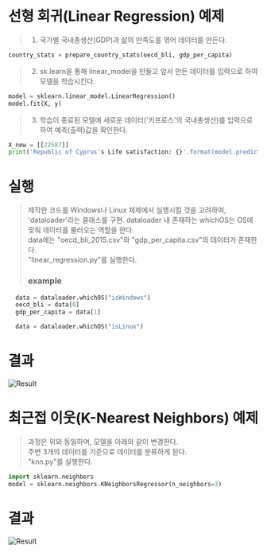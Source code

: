 # 선형 회귀(Linear Regression) 예제
  
> 1. 국가별 국내총생산(GDP)과 삶의 만족도를 엮어 데이터를 만든다.
```python
country_stats = prepare_country_stats(oecd_bli, gdp_per_capita)
```
> 2. sk.learn을 통해 linear_model을 만들고 앞서 만든 데이터를 입력으로 하여 모델을 학습시킨다.
```python
model = sklearn.linear_model.LinearRegression()
model.fit(X, y)
```
> 3. 학습이 종료된 모델에 새로운 데이터('키프로스'의 국내총생산)를 입력으로 하여 예측(출력)값을 확인한다.
```python
X_new = [[22587]]
print('Republic of Cyprus's Life satisfaction: {}'.format(model.predict(X_new)))
```
  
# 실행
> 제작한 코드를 Windows나 Linux 체제에서 실행시킬 것을 고려하여, 'dataloader'라는 클래스를 구현.
> dataloader 내 존재하는 whichOS는 OS에 맞춰 데이터를 불러오는 역할을 한다.  
> data에는 "oecd_bli_2015.csv"와 "gdp_per_capita.csv"의 데이터가 존재한다.  
> "linear_regression.py"를 실행한다.
> ### **example**
```python
  data = dataloader.whichOS("isWindows")
  oecd_bli = data[0]
  gdp_per_capita = data[1]
```
```python
  data = dataloader.whichOS("isLinux")
```

# 결과
![Result](https://user-images.githubusercontent.com/98927470/170038411-0431889f-f47c-4048-b50a-678c11c57953.PNG)
  
# 최근접 이웃(K-Nearest Neighbors) 예제
  
> 과정은 위와 동일하며, 모델을 아래와 같이 변경한다.  
> 주변 3개의 데이터를 기준으로 데이터를 분류하게 된다.  
> "knn.py"를 실행한다.
```python
import sklearn.neighbors
model = sklearn.neighbors.KNeighborsRegressor(n_neighbors=3)
```
  
# 결과
![Result](https://user-images.githubusercontent.com/98927470/170181379-4a9e0d73-57be-4009-be06-6bc44ad6c0de.PNG)
  
